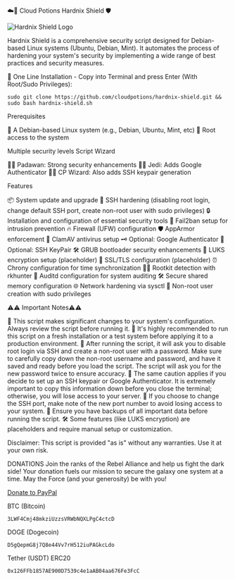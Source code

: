 ☁️🧪 Cloud Potions Hardnix Shield 🛡️

![Hardnix Shield Logo](https://github.com/cloudpotions/Hardnix-Shield/blob/main/Hardnix-Shield.jpg)


Hardnix Shield is a comprehensive security script designed for Debian-based Linux systems (Ubuntu, Debian, Mint). It automates the process of hardening your system's security by implementing a wide range of best practices and security measures.

🚀 One Line Installation - Copy into Terminal and press Enter (With Root/Sudo Privileges):
```
sudo git clone https://github.com/cloudpotions/hardnix-shield.git && sudo bash hardnix-shield.sh
```

Prerequisites

🐧 A Debian-based Linux system (e.g., Debian, Ubuntu, Mint, etc)
🔑 Root access to the system

 Multiple security levels Script Wizard

🧑‍🎓 Padawan: Strong security enhancements
🧙‍♂️ Jedi: Adds Google Authenticator
🧙‍♀️ CP Wizard: Also adds SSH keypair generation

 Features

📦 System update and upgrade
🔐 SSH hardening (disabling root login, change default SSH port, create non-root user with sudo privileges)
🔒 Installation and configuration of essential security tools
🚫 Fail2ban setup for intrusion prevention
🔥 Firewall (UFW) configuration
🛡️ AppArmor enforcement
🦠 ClamAV antivirus setup
🗝️ Optional: Google Authenticator
🔑 Optional: SSH KeyPair
🛠️ GRUB bootloader security enhancements
🔏 LUKS encryption setup (placeholder)
🔐 SSL/TLS configuration (placeholder)
⏰ Chrony configuration for time synchronization
🕵️‍♂️ Rootkit detection with rkhunter
📝 Auditd configuration for system auditing
🛠️ Secure shared memory configuration
🌐 Network hardening via sysctl
👤 Non-root user creation with sudo privileges

⚠️⚠️ Important Notes⚠️⚠️

🚨 This script makes significant changes to your system's configuration. Always review the script before running it.
🧪 It's highly recommended to run this script on a fresh installation or a test system before applying it to a production environment.
🚫 After running the script, it will ask you to disable root login via SSH and create a non-root user with a password. Make sure to carefully copy down the non-root username and password, and have it saved and ready before you load the script. The script will ask you for the new password twice to ensure accuracy.
🔑 The same caution applies if you decide to set up an SSH keypair or Google Authenticator. It is extremely important to copy this information down before you close the terminal; otherwise, you will lose access to your server.
🔢 If you choose to change the SSH port, make note of the new port number to avoid losing access to your system.
💾 Ensure you have backups of all important data before running the script.
🛠️ Some features (like LUKS encryption) are placeholders and require manual setup or customization.

Disclaimer: This script is provided "as is" without any warranties. Use it at your own risk.

DONATIONS 
Join the ranks of the Rebel Alliance and help us fight the dark side! Your donation fuels our mission to secure the galaxy one system at a time. May the Force (and your generosity) be with you!

[Donate to PayPal](https://www.paypal.com/donate/?hosted_button_id=SCM4T6CSCP5JS)

BTC (Bitcoin)
```
3LWF4Cmj48mkziUzzsVRWbNQXLPgC4ctcD
```
DOGE (Dogecoin)
```
D5gQepmG8j7Q8e44Vv7rH512iuPAGkcLdo
```
Tether (USDT) ERC20
```
0x126FFb1857AE900D7539c4e1aAB04aa676Fe3FcC
```



